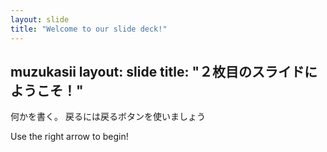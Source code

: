 ```yaml
---
layout: slide
title: "Welcome to our slide deck!"
---
```

muzukasii
layout: slide
title: "２枚目のスライドにようこそ！"
---
何かを書く。
戻るには戻るボタンを使いましょう

Use the right arrow to begin!
